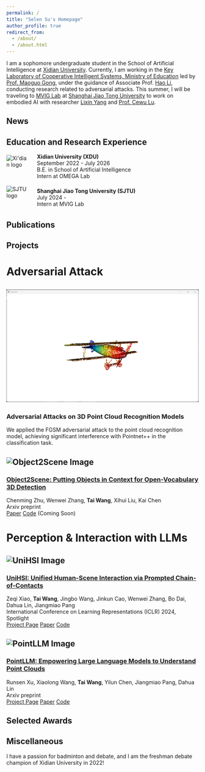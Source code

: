```yaml
---
permalink: /
title: "Selen Su's Homepage"
author_profile: true
redirect_from: 
  - /about/
  - /about.html
---
```


I am a sophomore undergraduate student in the School of Artificial Intelligence at [Xidian University](https://www.xidian.edu.cn/). Currently, I am working in the [Key Laboratory of Cooperative Intelligent Systems, Ministry of Education](https://cois.xidian.edu.cn/index.htm) led by [Prof. Maoguo Gong](https://web.xidian.edu.cn/mggong/), under the guidance of Associate Prof. [Hao Li](https://web.xidian.edu.cn/haoli/), conducting research related to adversarial attacks. This summer, I will be traveling to [MVIG Lab](https://www.mvig.org/index.html) at [Shanghai Jiao Tong University](https://en.sjtu.edu.cn/) to work on embodied AI with researcher [Lixin Yang](https://lixiny.github.io/) and [Prof. Cewu Lu](https://www.mvig.org/index.html).

News
---------------

Education and Research Experience
--------------
<div style="display: flex; align-items: center;">
    <img src="https://github.com/note286/xdulogo/raw/main/%E8%A5%BF%E7%94%B5%E6%96%B0%E6%A0%87%E5%BF%971-%E7%BA%A2%E8%89%B2-%E9%80%8F%E6%98%8E.png" alt="Xi'dian logo" width="60" height="60" style="margin-right: 20px;">
    <div>
        <strong>Xidian University (XDU)</strong><br>
        September 2022 - July 2026<br>
        B.E. in School of Artificial Intelligence<br>
        Intern at OMEGA Lab
    </div>
</div>

<br>

<div style="display: flex; align-items: center;">
    <img src="https://github.com/weijianwen/SJTU-logo-banner/raw/master/SJTU_LOGO/PNG/sjtulogoblue.png" alt="SJTU logo" width="60" height="60" style="margin-right: 20px;">
    <div>
        <strong>Shanghai Jiao Tong University (SJTU)</strong><br>
        July 2024 -  <br>
        Intern at MVIG Lab
    </div>
</div>

Publications
--------------

Projects
--------------
# Adversarial Attack

## ![3DATTACK Image](https://github.com/Selen-Suyue/Selen/raw/master/images/3D%E7%82%B9%E4%BA%91.png)
### Adversarial Attacks on 3D Point Cloud Recognition Models
We applied the FGSM adversarial attack to the point cloud recognition model, achieving significant interference with Pointnet++ in the classification task.

## ![Object2Scene Image](image_url_2)
### [Object2Scene: Putting Objects in Context for Open-Vocabulary 3D Detection](paper_url_2)
Chenming Zhu, Wenwei Zhang, **Tai Wang**, Xihui Liu, Kai Chen  
Arxiv preprint  
[Paper](paper_url_2) [Code](code_url_2) (Coming Soon)

# Perception & Interaction with LLMs

## ![UniHSI Image](image_url_3)
### [UniHSI: Unified Human-Scene Interaction via Prompted Chain-of-Contacts](paper_url_3)
Zeqi Xiao, **Tai Wang**, Jingbo Wang, Jinkun Cao, Wenwei Zhang, Bo Dai, Dahua Lin, Jiangmiao Pang  
International Conference on Learning Representations (ICLR) 2024, Spotlight  
[Project Page](project_page_url_3) [Paper](paper_url_3) [Code](code_url_3)

## ![PointLLM Image](image_url_4)
### [PointLLM: Empowering Large Language Models to Understand Point Clouds](paper_url_4)
Runsen Xu, Xiaolong Wang, **Tai Wang**, Yilun Chen, Jiangmiao Pang, Dahua Lin  
Arxiv preprint  
[Project Page](project_page_url_4) [Paper](paper_url_4) [Code](code_url_4)

Selected Awards
----------------

Miscellaneous
---------------
I have a passion for badminton and debate, and I am the freshman debate champion of Xidian University in 2022!
